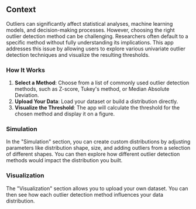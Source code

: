## Context
Outliers can significantly affect statistical analyses, machine learning models, and decision-making processes. However, choosing the right outlier detection method can be challenging. Researchers often default to a specific method without fully understanding its implications. This app addresses this issue by allowing users to explore various univariate outlier detection techniques and visualize the resulting thresholds.

### How It Works
1. **Select a Method**: Choose from a list of commonly used outlier detection methods, such as Z-score, Tukey's method, or Median Absolute Deviation.
2. **Upload Your Data**: Load your dataset or build a distribution directly.
3. **Visualize the Threshold**: The app will calculate the threshold for the chosen method and display it on a figure.

### Simulation
In the "Simulation" section, you can create custom distributions by adjusting parameters like distribution shape, size, and adding outliers from a selection of different shapes. You can then explore how different outlier detection methods would impact the distribution you built. 

### Visualization
The "Visualization" section allows you to upload your own dataset. You can then see how each outlier detection method influences your data distribution.
